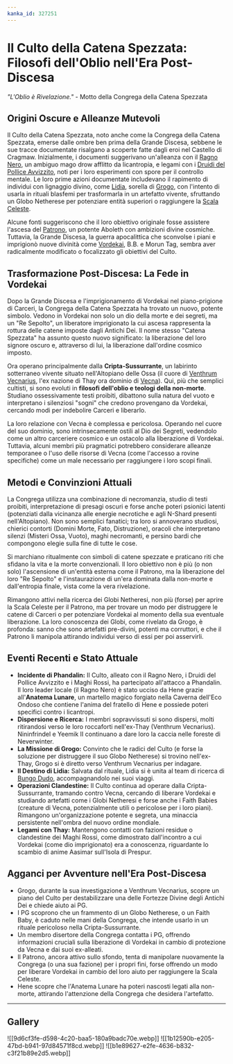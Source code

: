 ```yaml
---
kanka_id: 327251
---
```


# Il Culto della Catena Spezzata: Filosofi dell'Oblio nell'Era Post-Discesa

*"L'Oblio è Rivelazione."* - Motto della Congrega della Catena Spezzata

## Origini Oscure e Alleanze Mutevoli

Il Culto della Catena Spezzata, noto anche come la Congrega della Catena Spezzata, emerse dalle ombre ben prima della Grande Discesa, sebbene le sue tracce documentate risalgano a scoperte fatte dagli eroi nel Castello di Cragmaw. Inizialmente, i documenti suggerivano un'alleanza con il [Ragno Nero](https://app.kanka.io/w/273567/entities/6880951), un ambiguo mago drow afflitto da licantropia, e legami con i [Druidi del Pollice Avvizzito](https://app.kanka.io/w/273567/entities/6880963), noti per i loro esperimenti con spore per il controllo mentale. Le loro prime azioni documentate includevano il rapimento di individui con lignaggio divino, come [Lidia](https://app.kanka.io/w/273567/entities/6884343), sorella di [Grogo](https://app.kanka.io/w/273567/entities/6751878), con l'intento di usarla in rituali blasfemi per trasformarla in un artefatto vivente, sfruttando un Globo Netherese per potenziare entità superiori o raggiungere la [Scala Celeste](https://app.kanka.io/w/273567/locations/6873909).

Alcune fonti suggeriscono che il loro obiettivo originale fosse assistere l'ascesa del [Patrono](https://app.kanka.io/w/273567/characters/6752075), un potente Aboleth con ambizioni divine cosmiche. Tuttavia, la Grande Discesa, la guerra apocalittica che sconvolse i piani e imprigionò nuove divinità come [Vordekai](https://app.kanka.io/w/273567/characters/6751917), B.B. e Morun Tag, sembra aver radicalmente modificato o focalizzato gli obiettivi del Culto.

## Trasformazione Post-Discesa: La Fede in Vordekai

Dopo la Grande Discesa e l'imprigionamento di Vordekai nel piano-prigione di Carceri, la Congrega della Catena Spezzata ha trovato un nuovo, potente simbolo. Vedono in Vordekai non solo un dio della morte e dei segreti, ma un "Re Sepolto", un liberatore imprigionato la cui ascesa rappresenta la rottura delle catene imposte dagli Antichi Dei. Il nome stesso "Catena Spezzata" ha assunto questo nuovo significato: la liberazione del loro signore oscuro e, attraverso di lui, la liberazione dall'ordine cosmico imposto.

Ora operano principalmente dalla **Cripta-Sussurrante**, un labirinto sotterraneo vivente situato nell'Altopiano delle Ossa (il cuore di [Venthrum Vecnarius](https://app.kanka.io/w/273567/locations/6915712), l'ex nazione di Thay ora dominio di [Vecna](https://app.kanka.io/w/273567/characters/6810286)). Qui, più che semplici cultisti, si sono evoluti in **filosofi dell'oblio e teologi della non-morte**. Studiano ossessivamente testi proibiti, dibattono sulla natura del vuoto e interpretano i silenziosi "sogni" che credono provengano da Vordekai, cercando modi per indebolire Carceri e liberarlo.

La loro relazione con Vecna è complessa e pericolosa. Operando nel cuore del suo dominio, sono intrinsecamente ostili al Dio dei Segreti, vedendolo come un altro carceriere cosmico e un ostacolo alla liberazione di Vordekai. Tuttavia, alcuni membri più pragmatici potrebbero considerare alleanze temporanee o l'uso delle risorse di Vecna (come l'accesso a rovine specifiche) come un male necessario per raggiungere i loro scopi finali.

## Metodi e Convinzioni Attuali

La Congrega utilizza una combinazione di necromanzia, studio di testi proibiti, interpretazione di presagi oscuri e forse anche poteri psionici latenti (potenziati dalla vicinanza alle energie necrotiche e agli N-Shard presenti nell'Altopiano). Non sono semplici fanatici; tra loro si annoverano studiosi, chierici contorti (Domini Morte, Fato, Distruzione), oracoli che interpretano silenzi (Misteri Ossa, Vuoto), maghi necromanti, e persino bardi che compongono elegie sulla fine di tutte le cose.

Si marchiano ritualmente con simboli di catene spezzate e praticano riti che sfidano la vita e la morte convenzionali. Il loro obiettivo non è più (o non solo) l'ascensione di un'entità esterna come il Patrono, ma la liberazione del loro "Re Sepolto" e l'instaurazione di un'era dominata dalla non-morte e dall'entropia finale, vista come la vera rivelazione.

Rimangono attivi nella ricerca dei Globi Netheresi, non più (forse) per aprire la Scala Celeste per il Patrono, ma per trovare un modo per distruggere le catene di Carceri o per potenziare Vordekai al momento della sua eventuale liberazione. La loro conoscenza dei Globi, come rivelato da Grogo, è profonda: sanno che sono artefatti pre-divini, potenti ma corruttori, e che il Patrono li manipola attirando individui verso di essi per poi asservirli.

## Eventi Recenti e Stato Attuale

* **Incidente di Phandalin:** Il Culto, alleato con il Ragno Nero, i Druidi del Pollice Avvizzito e i Maghi Rossi, ha partecipato all'attacco a Phandalin. Il loro leader locale (il Ragno Nero) è stato ucciso da Hene grazie all'**Anatema Lunare**, un martello magico forgiato nella Caverna dell'Eco Ondoso che contiene l'anima del fratello di Hene e possiede poteri specifici contro i licantropi.
* **Dispersione e Ricerca:** I membri sopravvissuti si sono dispersi, molti ritirandosi verso le loro roccaforti nell'ex-Thay (Venthrum Vecnarius). Nininfrindel e Yeemik II continuano a dare loro la caccia nelle foreste di Neverwinter.
* **La Missione di Grogo:** Convinto che le radici del Culto (e forse la soluzione per distruggere il suo Globo Netherese) si trovino nell'ex-Thay, Grogo si è diretto verso Venthrum Vecnarius per indagare.
* **Il Destino di Lidia:** Salvata dal rituale, Lidia si è unita al team di ricerca di [Bungo Dudo](https://app.kanka.io/w/273567/characters/6751926), accompagnandolo nei suoi viaggi.
* **Operazioni Clandestine:** Il Culto continua ad operare dalla Cripta-Sussurrante, tramando contro Vecna, cercando di liberare Vordekai e studiando artefatti come i Globi Netheresi e forse anche i Faith Babies (creature di Vecna, potenzialmente utili o pericolose per i loro piani). Rimangono un'organizzazione potente e segreta, una minaccia persistente nell'ombra del nuovo ordine mondiale.
* **Legami con Thay:** Mantengono contatti con fazioni residue o clandestine dei Maghi Rossi, come dimostrato dall'incontro a cui Vordekai (come dio imprigionato) era a conoscenza, riguardante lo scambio di anime Aasimar sull'Isola di Prespur.

## Agganci per Avventure nell'Era Post-Discesa

* Grogo, durante la sua investigazione a Venthrum Vecnarius, scopre un piano del Culto per destabilizzare una delle Fortezze Divine degli Antichi Dei e chiede aiuto ai PG.
* I PG scoprono che un frammento di un Globo Netherese, o un Faith Baby, è caduto nelle mani della Congrega, che intende usarlo in un rituale pericoloso nella Cripta-Sussurrante.
* Un membro disertore della Congrega contatta i PG, offrendo informazioni cruciali sulla liberazione di Vordekai in cambio di protezione da Vecna e dai suoi ex-alleati.
* Il Patrono, ancora attivo sullo sfondo, tenta di manipolare nuovamente la Congrega (o una sua fazione) per i propri fini, forse offrendo un modo per liberare Vordekai in cambio del loro aiuto per raggiungere la Scala Celeste.
* Hene scopre che l'Anatema Lunare ha poteri nascosti legati alla non-morte, attirando l'attenzione della Congrega che desidera l'artefatto.

***
## Gallery
![[9d6cf3fe-d598-4c20-baa5-180a9badc70e.webp]]
![[1b12590b-e205-47bd-b941-97d84571f8cd.webp]]
![[b1e89627-e2fe-4636-b832-c3f21b89e2d5.webp]]
